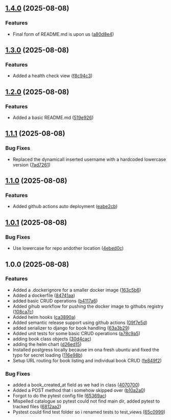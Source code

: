 ## [1.4.0](https://github.com/LPavlovicCCT/capstone/compare/v1.3.0...v1.4.0) (2025-08-08)

### Features

* Final form of README.md is upon us ([a80d8e4](https://github.com/LPavlovicCCT/capstone/commit/a80d8e4b21aaa551b39d48054e604647a10f7401))

## [1.3.0](https://github.com/LPavlovicCCT/capstone/compare/v1.2.0...v1.3.0) (2025-08-08)

### Features

* Added a health check view ([f8c94c3](https://github.com/LPavlovicCCT/capstone/commit/f8c94c3a6757ae0476478de3345e543218679a06))

## [1.2.0](https://github.com/LPavlovicCCT/capstone/compare/v1.1.1...v1.2.0) (2025-08-08)

### Features

* Added a basic README.md ([519e926](https://github.com/LPavlovicCCT/capstone/commit/519e9263202222b439a502d87ba2fd919c7440ac))

## [1.1.1](https://github.com/LPavlovicCCT/capstone/compare/v1.1.0...v1.1.1) (2025-08-08)

### Bug Fixes

* Replaced the dynamicall inserted username with a hardcoded lowercase version ([7ad7261](https://github.com/LPavlovicCCT/capstone/commit/7ad7261666319be6275edc32d45e559e18266a34))

## [1.1.0](https://github.com/LPavlovicCCT/capstone/compare/v1.0.1...v1.1.0) (2025-08-08)

### Features

* Added github actions auto deployment ([eabe2cb](https://github.com/LPavlovicCCT/capstone/commit/eabe2cb84c1a8de3da660656f9bff85c8c518a01))

## [1.0.1](https://github.com/LPavlovicCCT/capstone/compare/v1.0.0...v1.0.1) (2025-08-08)

### Bug Fixes

* Use lowercase for repo andother location ([4ebed0c](https://github.com/LPavlovicCCT/capstone/commit/4ebed0c7e0ba966432f67edccf417160f5ceb0f9))

## 1.0.0 (2025-08-08)

### Features

* Added a .dockerignore for a smaller docker image ([163c5b6](https://github.com/LPavlovicCCT/capstone/commit/163c5b6632aba25e72549fdf9bff5abf71e027d3))
* Added a dockerfile ([84741aa](https://github.com/LPavlovicCCT/capstone/commit/84741aadc185daae6f298825cf7ff2c91c05f580))
* added basic CRUD operations ([b4117a6](https://github.com/LPavlovicCCT/capstone/commit/b4117a6815240ceadc434513b9a84df9d7870cd2))
* Added gihub workflow for pushing the docker image to githubs registry ([108ca7c](https://github.com/LPavlovicCCT/capstone/commit/108ca7c92d52ce6f81179d560efe9dad49d3339f))
* Added helm hooks ([ca3890a](https://github.com/LPavlovicCCT/capstone/commit/ca3890aa10fd5a5d926251dce7b4bc2a32ea3790))
* Added semantic release support using github actions ([09f7e5d](https://github.com/LPavlovicCCT/capstone/commit/09f7e5d4b770406a4221f4627307fbd4362019df))
* added serializer to django for book handling ([63a3b29](https://github.com/LPavlovicCCT/capstone/commit/63a3b291ae68f03414cf1f9c709e0e82d7b515dd))
* Added unit tests for some basic CRUD operations ([a78c9a5](https://github.com/LPavlovicCCT/capstone/commit/a78c9a5f567fc6095359a3d0de83991d80e54eb7))
* adding book class objects ([30d4cac](https://github.com/LPavlovicCCT/capstone/commit/30d4cac0340753325f08c93a575b3b6ef4ae0633))
* adding the helm chart ([d26ed15](https://github.com/LPavlovicCCT/capstone/commit/d26ed15fd2caecc4e0037012a7cf21f2c067a456))
* Installed postgress locally because im ona  fresh ubuntu and fixed the typo for secret loading ([116e98b](https://github.com/LPavlovicCCT/capstone/commit/116e98ba057cea686912fc565273c867616bd4a7))
* Setup URL routing for book listing and individual book CRUD ([fe849f2](https://github.com/LPavlovicCCT/capstone/commit/fe849f297ecca7c1bacca47be3409a3db12f1cbc))

### Bug Fixes

* added a book_created_at field as we had in class ([4070700](https://github.com/LPavlovicCCT/capstone/commit/407070015c8a48dfb92407713372ad802a2cc0fc))
* Added a POST method that i somehow skipped over ([b10a2a0](https://github.com/LPavlovicCCT/capstone/commit/b10a2a0ff78de9080cbbeacf7c77696ef5eed5ac))
* Forgot to do the pytest config file ([65369ac](https://github.com/LPavlovicCCT/capstone/commit/65369ac276ba6c7c7e0e695f18b4c834a8329067))
* Mispelled catalogue so pytest could not find main dir, added pytest to tracked files ([6812aa2](https://github.com/LPavlovicCCT/capstone/commit/6812aa23cff307e29eabf23d4a19238903409997))
* Pystest could find test folder so i renamed tests to test_views ([65c0999](https://github.com/LPavlovicCCT/capstone/commit/65c0999ceec156c7e0cfaffeaf4285f2ff2aa5ba))

